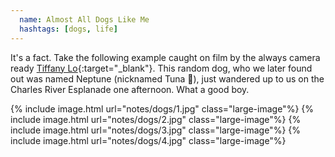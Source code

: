```yaml
---
  name: Almost All Dogs Like Me
  hashtags: [dogs, life]
---
```

It's a fact. Take the following example caught on film by the always camera ready [Tiffany Lo](https://www.instagram.com/smily_tiffany/){:target="_blank"}. This random dog, who we later found out was named Neptune (nicknamed Tuna 🥰), just wandered up to us on the Charles River Esplanade one afternoon. What a good boy.

{% include image.html url="notes/dogs/1.jpg" class="large-image"%}
{% include image.html url="notes/dogs/2.jpg" class="large-image"%}
{% include image.html url="notes/dogs/3.jpg" class="large-image"%}
{% include image.html url="notes/dogs/4.jpg" class="large-image"%}
